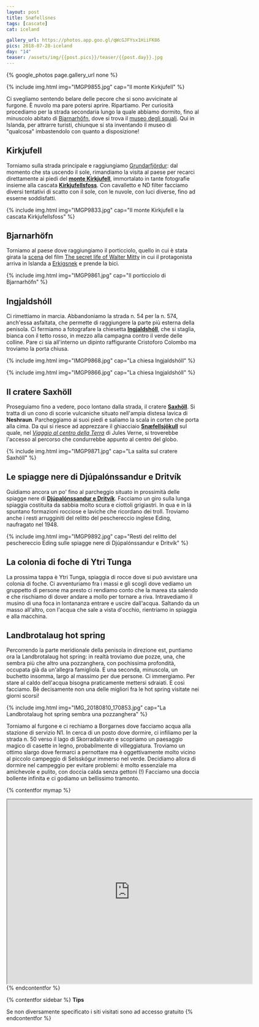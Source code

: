 ```yaml
---
layout: post
title: Snæfellsnes
tags: [cascate]
cat: iceland

gallery_url: https://photos.app.goo.gl/qWcGJFYsx1HiiFK86
pics: 2018-07-28-iceland
day: "14"
teaser: /assets/img/{{post.pics}}/teaser/{{post.day}}.jpg
---
```


{% google_photos page.gallery_url none %}

{% include img.html img="IMGP9855.jpg" cap="Il monte Kirkjufell" %}

Ci svegliamo sentendo belare delle pecore che si sono avvicinate al furgone. È nuvolo ma pare potersi aprire. Ripartiamo. Per curiosità procediamo per la strada secondaria lungo la quale abbiamo dormito, fino al minuscolo abitato di [Bjarnarhöfn](https://www.west.is/en/service/bjarnarhofn), dove si trova il [museo degli squali](https://bjarnarhofn.is/shark-museum/). Qui in Islanda, per attrarre turisti, chiunque si sta inventando il museo di "qualcosa" imbastendolo con quanto a disposizione!

## Kirkjufell

Torniamo sulla strada principale e raggiungiamo [Grundarfjördur](https://guidetoiceland.is/travel-iceland/drive/grundarfjordur): dal momento che sta uscendo il sole, rimandiamo la visita al paese per recarci direttamente ai piedi del [**monte Kirkjufell**](https://guidetoiceland.is/travel-iceland/drive/kirkjufell), immortalato in tante fotografie insieme alla cascata [**Kirkjufellsfoss**](https://www.west.is/en/place/kirkjufellsfoss). Con cavalletto e ND filter facciamo diversi tentativi di scatto con il sole, con le nuvole, con luci diverse, fino ad esserne soddisfatti.

{% include img.html img="IMGP9833.jpg" cap="Il monte Kirkjufell e la cascata Kirkjufellsfoss" %}

## Bjarnarhöfn

Torniamo al paese dove raggiungiamo il porticciolo, quello in cui è stata girata la [scena](https://www.youtube.com/watch?v=7Z6zk5aJR28) del film [The secret life of Walter Mitty](https://it.wikipedia.org/wiki/I_sogni_segreti_di_Walter_Mitty) in cui il protagonista arriva in Islanda a [Erkigsnek](https://www.legendarytrips.com/the-secret-life-of-walter-mitty-filming-locations-and-itinerary/) e prende la bici.

{% include img.html img="IMGP9861.jpg" cap="Il porticciolo di Bjarnarhöfn" %}

## Ingjaldshóll

Ci rimettiamo in marcia. Abbandoniamo la strada n. 54 per la n. 574, anch'essa asfaltata, che permette di raggiungere la parte più esterna della penisola. Ci fermiamo a fotografare la chiesetta [**Ingjaldshóll**](https://guidetoiceland.is/connect-with-locals/regina/the-historical-ingjaldsholl-on-the-snaefellsnes-peninsula-in-west-iceland), che si staglia, bianca con il tetto rosso, in mezzo alla campagna contro il verde delle colline. Pare ci sia all'interno un dipinto raffigurante Cristoforo Colombo ma troviamo la porta chiusa.

{% include img.html img="IMGP9868.jpg" cap="La chiesa Ingjaldshóll" %}

{% include img.html img="IMGP9866.jpg" cap="La chiesa Ingjaldshóll" %}

## Il cratere Saxhöll

Proseguiamo  fino a vedere, poco lontano dalla strada, il cratere [**Saxhöll**](https://guidetoiceland.is/travel-iceland/drive/saxholl). Si tratta di un cono di scorie vulcaniche situato nell'ampia distesa lavica di **Neshraun**. Parcheggiamo ai suoi piedi e saliamo la scala in corten che porta alla cima. Da qui si riesce ad apprezzare il ghiacciaio [**Snæfellsjökull**](https://www.visiticeland.com/article/snaefellsjokull-national-park) sul quale, nel [*Viaggio al centro della Terra*](https://it.wikipedia.org/wiki/Viaggio_al_centro_della_Terra) di Jules Verne, si troverebbe l'accesso al percorso che condurrebbe appunto al centro del globo.

{% include img.html img="IMGP9871.jpg" cap="La salita sul cratere Saxhöll" %}

## Le spiagge nere di Djúpalónssandur e Dritvík

Guidiamo ancora un po' fino al parcheggio situato in prossimità delle spiagge nere di [**Djúpalónssandur e Dritvík**](https://guidetoiceland.is/connect-with-locals/regina/djupalonssandur-beach-a-lava-wonderland). Facciamo un giro sulla lunga spiaggia costituita da sabbia molto scura e ciottoli grigiastri. In qua e in lá spuntano formazioni rocciose e laviche che ricordano dei troll. Troviamo anche i resti arrugginiti del relitto del peschereccio inglese Eding, naufragato nel 1948. 

{% include img.html img="IMGP9892.jpg" cap="Resti del relitto del peschereccio Eding sulle spiagge nere di Djúpalónssandur e Dritvík" %}

## La colonia di foche di Ytri Tunga

La prossima tappa è Ytri Tunga, spiaggia di rocce dove si può avvistare una colonia di foche. Ci avventuriamo fra i massi e gli scogli dove vediamo un gruppetto di persone ma presto ci rendiamo conto che la marea sta salendo e che rischiamo di dover andare a mollo per tornare a riva. Intravediamo il musino di una foca in lontananza entrare e uscire dall'acqua. Saltando da un masso all'altro, con l'acqua che sale a vista d'occhio, rientriamo in spiaggia e alla macchina.

## Landbrotalaug hot spring

Percorrendo la parte meridionale della penisola in direzione est, puntiamo ora la Landbrotalaug hot spring: in realtà troviamo due pozze, una, che sembra più che altro una pozzanghera, con pochissima profondità, occupata già da un'allegra famigliola. E una seconda, minuscola, un buchetto insomma, largo al massimo per due persone. Ci immergiamo. Per stare al caldo dell'acqua bisogna praticamente mettersi sdraiati. E così facciamo. Bè decisamente non una delle migliori fra le hot spring visitate nei giorni scorsi!

{% include img.html img="IMG_20180810_170853.jpg" cap="La Landbrotalaug hot spring sembra una pozzanghera" %}

Torniamo al furgone e ci rechiamo a Borgarnes dove facciamo acqua alla stazione di servizio N1. In cerca di un posto dove dormire, ci infiliamo per la strada n. 50 verso il lago di Skorradalsvatn e scopriamo un paesaggio magico di casette in legno, probabilmente di villeggiatura. Troviamo un ottimo slargo dove fermarci a pernottare ma è oggettivamente molto vicino al piccolo campeggio di  Selsskógur immerso nel verde. Decidiamo allora di dormire nel campeggio per evitare problemi: è molto essenziale ma amichevole e pulito, con doccia calda senza gettoni (!) Facciamo una doccia bollente infinita e ci godiamo un bellissimo tramonto.

{% contentfor mymap %}
<iframe src="https://www.google.com/maps/d/embed?mid=1MUdoYkzzkdKcK6cf8PJGEDNOyEEY3ivH&ehbc=2E312F" width="640" height="480"></iframe>
{% endcontentfor %}

{% contentfor sidebar %}
**Tips**  

Se non diversamente specificato i siti visitati sono ad accesso gratuito
{% endcontentfor %}

